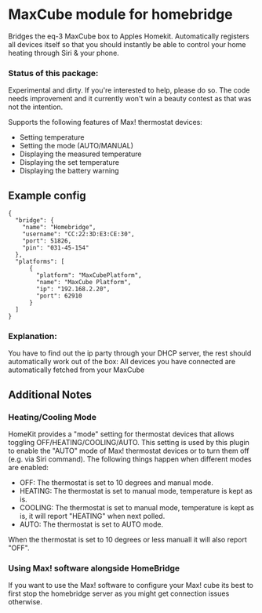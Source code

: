# MaxCube module for homebridge
Bridges the eq-3 MaxCube box to Apples Homekit.
Automatically registers all devices itself so that you should instantly be able to control your home heating through Siri & your phone.

### Status of this package:
Experimental and dirty.
If you're interested to help, please do so. The code needs improvement and it currently won't win a beauty contest as that was not the intention.

Supports the following features of Max! thermostat devices:
 - Setting temperature
 - Setting the mode (AUTO/MANUAL)
 - Displaying the measured temperature
 - Displaying the set temperature
 - Displaying the battery warning

## Example config
```
{
  "bridge": {
    "name": "Homebridge",
    "username": "CC:22:3D:E3:CE:30",
    "port": 51826,
    "pin": "031-45-154"
  },
  "platforms": [
      {
        "platform": "MaxCubePlatform",
        "name": "MaxCube Platform",
        "ip": "192.168.2.20",
        "port": 62910
      }
  ]
}
```
### Explanation:
You have to find out the ip party through your DHCP server, the rest should automatically work out of the box:
All devices you have connected are automatically fetched from your MaxCube

## Additional Notes

### Heating/Cooling Mode
HomeKit provides a "mode" setting for thermostat devices that allows toggling OFF/HEATING/COOLING/AUTO. This setting is used by this plugin to enable the "AUTO" mode of Max! thermostat devices or to turn them off (e.g. via Siri command). The following things happen when different modes are enabled:
 
 - OFF: The thermostat is set to 10 degrees and manual mode.
 - HEATING: The thermostat is set to manual mode, temperature is kept as is.
 - COOLING: The thermostat is set to manual mode, temperature is kept as is, it will report "HEATING" when next polled.
 - AUTO: The thermostat is set to AUTO mode.
 
When the thermostat is set to 10 degrees or less manuall it will also report "OFF".

### Using Max! software alongside HomeBridge
If you want to use the Max! software to configure your Max! cube its best to first stop the homebridge server as you might get connection issues otherwise.
